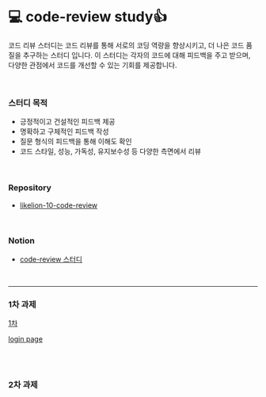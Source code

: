 # 💻 code-review study👍

코드 리뷰 스터디는 코드 리뷰를 통해 서로의 코딩 역량을 향상시키고, 더 나은 코드 품질을 추구하는 스터디 입니다. 이 스터디는 각자의 코드에 대해 피드백을 주고 받으며, 다양한 관점에서 코드를 개선할 수 있는 기회를 제공합니다.

<br/>

### 스터디 목적
- 긍정적이고 건설적인 피드백 제공
- 명확하고 구체적인 피드백 작성
- 질문 형식의 피드백을 통해 이해도 확인
- 코드 스타일, 성능, 가독성, 유지보수성 등 다양한 측면에서 리뷰

<br/>

### Repository
- [likelion-10-code-review](https://github.com/likelion-10-code-review)

<br/>

### Notion
- [code-review 스터디](https://www.notion.so/49cb271169f94051866d90c860d68213)

<br/>

---

### 1차 과제

[1차](https://github.com/likelion-10-code-review/Code-Review-Study/pull/2)

[login page](https://github.com/kwonboryong/codeReview-study/tree/main/Code-Review-Study/login)



<br/> <br/>

### 2차 과제





<br/> <br/>


